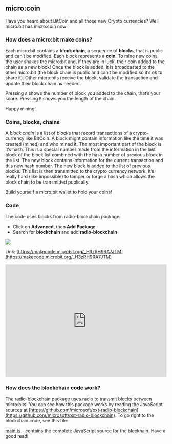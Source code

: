 ## micro:coin

Have you heard about BitCoin and all those new Crypto currencies? Well micro:bit has micro:coin now!

### How does a micro:bit make coins?

Each micro:bit contains a **block chain**, a sequence of **blocks**, that is public and can’t be modified. Each block represents a **coin**. To mine new coins, the user shakes the micro:bit and, if they are in luck, their coin added to the chain as a new block! Once the block is added, it is broadcasted to the other micro:bit (the block chain is public and can’t be modified so it’s ok to share it). Other micro:bits receive the block, validate the transaction and update their block chain as needed.

Pressing `A` shows the number of block you added to the chain, that’s your score. Pressing `B` shows you the length of the chain.

Happy mining!

### Coins, blocks, chains

A *block chain* is a list of blocks that record transactions of a crypto-currency like BitCoin. A block might contain information like the time it was created (mined) and who mined it. The most important part of the block is it’s hash. This is a special number made from the information in the last block of the block list combined with the hash number of previous block in the list. The new block contains information for the current transaction and this new hash number. The new block is added to the list of previous blocks. This list is then transmitted to the crypto currency network. It’s really hard (like impossible) to tamper or forge a hash which allows the block chain to be transmitted publically.

Build yourself a micro:bit wallet to hold your coins!

### Code

The code uses blocks from radio-blockchain package.

- Click on **Advanced**, then **Add Package**
- Search for **blockchain** and add **radio-blockchain**

![](https://i.imgur.com/kaFwqGH.png)

Link: [https://makecode.microbit.org/_H3zRH9RA7JTM](https://makecode.microbit.org/_H3zRH9RA7JTM)

<div style="position:relative;height:0;padding-bottom:70%;overflow:hidden;"><iframe style="position:absolute;top:0;left:0;width:100%;height:100%;" src="https://makecode.microbit.org/#pub:_H3zRH9RA7JTM" frameborder="0" sandbox="allow-popups allow-forms allow-scripts allow-same-origin"></iframe></div>

### How does the blockchain code work?

The [radio-blockchain](https://makecode.microbit.org/pkg/microsoft/pxt-radio-blockchain) package uses radio to transmit blocks between micro:bits. You can see how this package works by reading the JavaScript sources at [https://github.com/microsoft/pxt-radio-blockchain](https://github.com/microsoft/pxt-radio-blockchain). To go right to the blockchain code, see this file:

[main.ts ](https://github.com/Microsoft/pxt-radio-blockchain/blob/master/main.ts)- contains the complete JavaScript source for the blockhain. Have a good read!

